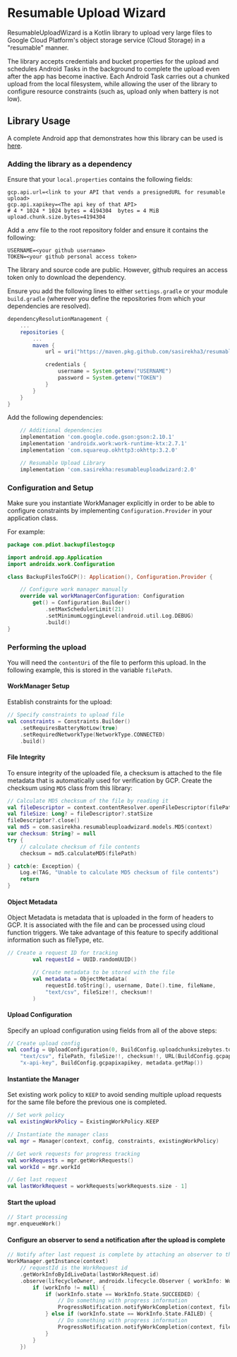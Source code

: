 # Resumable Upload Wizard

ResumableUploadWizard is a Kotlin library to upload very large files to Google Cloud Platform's object storage service (Cloud Storage) in a "resumable" manner. 

The library accepts credentials and bucket properties for the upload and schedules Android Tasks in the background to complete the upload even after the app has become inactive. Each Android Task carries out a chunked upload from the local filesystem, while allowing the user of the library to configure resource constraints (such as, upload only when battery is not low).

## Library Usage

A complete Android app that demonstrates how this library can be used is [here](https://github.com/sasirekha3/resumable-upload-to-gcp).

### Adding the library as a dependency

Ensure that your `local.properties` contains the following fields:

```properties
gcp.api.url=<link to your API that vends a presignedURL for resumable upload>
gcp.api.xapikey=<The api key of that API>
# 4 * 1024 * 1024 bytes = 4194304  bytes = 4 MiB
upload.chunk.size.bytes=4194304
```

Add a .env file to the root repository folder and ensure it contains the following: 

```properties
USERNAME=<your github username>
TOKEN=<your github personal access token>
```

The library and source code are public. However, github requires an access token only to download the dependency.

Ensure you add the following lines to either `settings.gradle` or your module `build.gradle` (wherever you define the repositories from which your dependencies are resolved).

```groovy
dependencyResolutionManagement {
    ...
    repositories {
        ...
        maven {
            url = uri("https://maven.pkg.github.com/sasirekha3/resumable-upload-wizard")

            credentials {
                username = System.getenv("USERNAME")
                password = System.getenv("TOKEN")
            }
        }
    }
}
```

Add the following dependencies:

```groovy
    // Additional dependencies
    implementation 'com.google.code.gson:gson:2.10.1'
    implementation 'androidx.work:work-runtime-ktx:2.7.1'
    implementation 'com.squareup.okhttp3:okhttp:3.2.0'

    // Resumable Upload Library
    implementation 'com.sasirekha:resumableuploadwizard:2.0'
```

### Configuration and Setup

Make sure you instantiate WorkManager explicitly in order to be able to configure constraints by implementing `Configuration.Provider` in your application class.

For example:

```kotlin
package com.pdiot.backupfilestogcp

import android.app.Application
import androidx.work.Configuration

class BackupFilesToGCP(): Application(), Configuration.Provider {

    // Configure work manager manually
    override val workManagerConfiguration: Configuration
        get() = Configuration.Builder()
            .setMaxSchedulerLimit(21)
            .setMinimumLoggingLevel(android.util.Log.DEBUG)
            .build()
}
```


### Performing the upload

You will need the `contentUri` of the file to perform this upload. In the following example, this is stored in the variable `filePath`.

#### WorkManager Setup

Establish constraints for the upload:

```kotlin
// Specify constraints to upload file
val constraints = Constraints.Builder()
    .setRequiresBatteryNotLow(true)
    .setRequiredNetworkType(NetworkType.CONNECTED)
    .build()
```

#### File Integrity

To ensure integrity of the uploaded file, a checksum is attached to the file metadata that is automatically used for verification by GCP. Create the checksum using `MD5` class from this library:

```kotlin
// Calculate MD5 checksum of the file by reading it
val fileDescriptor = context.contentResolver.openFileDescriptor(filePath, "r")
val fileSize: Long? = fileDescriptor?.statSize
fileDescriptor?.close()
val md5 = com.sasirekha.resumableuploadwizard.models.MD5(context)
var checksum: String? = null
try {
    // calculate checksum of file contents
    checksum = md5.calculateMD5(filePath)

} catch(e: Exception) {
    Log.e(TAG, "Unable to calculate MD5 checksum of file contents")
    return
}
```

#### Object Metadata

Object Metadata is metadata that is uploaded in the form of headers to GCP. It is associated with the file and can be processed using cloud function triggers. We take advantage of this feature to specify additional information such as fileType, etc.

```kotlin
// Create a request ID for tracking
        val requestId = UUID.randomUUID()

        // Create metadata to be stored with the file
        val metadata = ObjectMetadata(
            requestId.toString(), username, Date().time, fileName,
            "text/csv", fileSize!!, checksum!!
        )
```

#### Upload Configuration

Specify an upload configuration using fields from all of the above steps:

```kotlin
// Create upload config
val config = UploadConfiguration(0, BuildConfig.uploadchunksizebytes.toInt(),
    "text/csv", filePath, fileSize!!, checksum!!, URL(BuildConfig.gcpapiurl),
    "x-api-key", BuildConfig.gcpapixapikey, metadata.getMap())
```

#### Instantiate the Manager 

Set existing work policy to `KEEP` to avoid sending multiple upload requests for the same file before the previous one is completed.

```kotlin
// Set work policy
val existingWorkPolicy = ExistingWorkPolicy.KEEP

// Instantiate the manager class
val mgr = Manager(context, config, constraints, existingWorkPolicy)

// Get work requests for progress tracking
val workRequests = mgr.getWorkRequests()
val workId = mgr.workId

// Get last request
val lastWorkRequest = workRequests[workRequests.size - 1]
```

#### Start the upload

```kotlin
// Start processing
mgr.enqueueWork()
```

#### Configure an observer to send a notification after the upload is complete

```kotlin
// Notify after last request is complete by attaching an observer to the Live Data of the work
WorkManager.getInstance(context)
    // requestId is the WorkRequest id
    .getWorkInfoByIdLiveData(lastWorkRequest.id)
    .observe(lifecycleOwner, androidx.lifecycle.Observer { workInfo: WorkInfo? ->
        if (workInfo != null) {
            if (workInfo.state == WorkInfo.State.SUCCEEDED) {
                // Do something with progress information
                ProgressNotification.notifyWorkCompletion(context, fileName, true)
            } else if (workInfo.state == WorkInfo.State.FAILED) {
                // Do something with progress information
                ProgressNotification.notifyWorkCompletion(context, fileName, false)
            }
        }
    })

```




